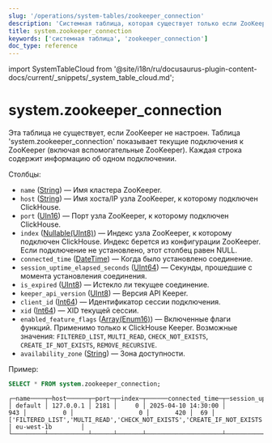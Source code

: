```yaml
---
slug: '/operations/system-tables/zookeeper_connection'
description: 'Системная таблица, которая существует только если ZooKeeper настроен.'
title: system.zookeeper_connection
keywords: ['системная таблица', 'zookeeper_connection']
doc_type: reference
---
```

import SystemTableCloud from '@site/i18n/ru/docusaurus-plugin-content-docs/current/_snippets/_system_table_cloud.md';


# system.zookeeper_connection

<SystemTableCloud/>

Эта таблица не существует, если ZooKeeper не настроен. Таблица 'system.zookeeper_connection' показывает текущие подключения к ZooKeeper (включая вспомогательные ZooKeeper). Каждая строка содержит информацию об одном подключении.

Столбцы:

-   `name` ([String](../../sql-reference/data-types/string.md)) — Имя кластера ZooKeeper.
-   `host` ([String](../../sql-reference/data-types/string.md)) — Имя хоста/IP узла ZooKeeper, к которому подключен ClickHouse.
-   `port` ([UIn16](../../sql-reference/data-types/int-uint.md)) — Порт узла ZooKeeper, к которому подключен ClickHouse.
-   `index` ([Nullable(UInt8)](../../sql-reference/data-types/int-uint.md)) — Индекс узла ZooKeeper, к которому подключен ClickHouse. Индекс берется из конфигурации ZooKeeper. Если подключение не установлено, этот столбец равен NULL.
-   `connected_time` ([DateTime](../../sql-reference/data-types/datetime.md)) — Когда было установлено соединение.
-   `session_uptime_elapsed_seconds` ([UInt64](../../sql-reference/data-types/int-uint.md)) — Секунды, прошедшие с момента установления соединения.
-   `is_expired` ([UInt8](../../sql-reference/data-types/int-uint.md)) — Истекло ли текущее соединение.
-   `keeper_api_version` ([UInt8](../../sql-reference/data-types/int-uint.md)) — Версия API Keeper.
-   `client_id` ([Int64](../../sql-reference/data-types/int-uint.md)) — Идентификатор сессии подключения.
-   `xid` ([Int64](../../sql-reference/data-types/int-uint.md)) — XID текущей сессии.
-   `enabled_feature_flags` ([Array(Enum16)](../../sql-reference/data-types/array.md)) — Включенные флаги функций. Применимо только к ClickHouse Keeper. Возможные значения: `FILTERED_LIST`, `MULTI_READ`, `CHECK_NOT_EXISTS`, `CREATE_IF_NOT_EXISTS`, `REMOVE_RECURSIVE`.
-   `availability_zone` ([String](../../sql-reference/data-types/string.md)) — Зона доступности.

Пример:

```sql
SELECT * FROM system.zookeeper_connection;
```

```text
┌─name────┬─host──────┬─port─┬─index─┬──────connected_time─┬─session_uptime_elapsed_seconds─┬─is_expired─┬─keeper_api_version─┬─client_id─┬─xid─┬─enabled_feature_flags────────────────────────────────────────────────────┬─availability_zone─┐
│ default │ 127.0.0.1 │ 2181 │     0 │ 2025-04-10 14:30:00 │                            943 │          0 │                  0 │       420 │  69 │ ['FILTERED_LIST','MULTI_READ','CHECK_NOT_EXISTS','CREATE_IF_NOT_EXISTS'] │ eu-west-1b        │
└─────────┴───────────┴──────┴───────┴─────────────────────┴────────────────────────────────┴────────────┴────────────────────┴───────────┴─────┴──────────────────────────────────────────────────────────────────────────┴───────────────────┘
```